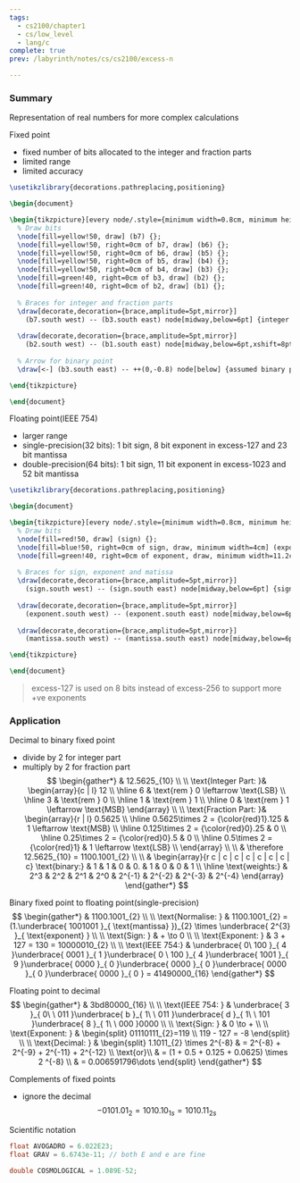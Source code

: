 ```yaml
---
tags:
  - cs2100/chapter1
  - cs/low_level
  - lang/c
complete: true
prev: /labyrinth/notes/cs/cs2100/excess-n

---
```

### Summary
Representation of real numbers for more complex calculations

Fixed point
- fixed number of bits allocated to the integer and fraction parts
- limited range
- limited accuracy
```tikz
\usetikzlibrary{decorations.pathreplacing,positioning}

\begin{document}

\begin{tikzpicture}[every node/.style={minimum width=0.8cm, minimum height=0.8cm}]
  % Draw bits
  \node[fill=yellow!50, draw] (b7) {};
  \node[fill=yellow!50, right=0cm of b7, draw] (b6) {};
  \node[fill=yellow!50, right=0cm of b6, draw] (b5) {};
  \node[fill=yellow!50, right=0cm of b5, draw] (b4) {};
  \node[fill=yellow!50, right=0cm of b4, draw] (b3) {};
  \node[fill=green!40, right=0cm of b3, draw] (b2) {};
  \node[fill=green!40, right=0cm of b2, draw] (b1) {};
  
  % Braces for integer and fraction parts
  \draw[decorate,decoration={brace,amplitude=5pt,mirror}] 
    (b7.south west) -- (b3.south east) node[midway,below=6pt] {integer part};
  
  \draw[decorate,decoration={brace,amplitude=5pt,mirror}] 
    (b2.south west) -- (b1.south east) node[midway,below=6pt,xshift=8pt] {fraction part};
  
  % Arrow for binary point
  \draw[<-] (b3.south east) -- ++(0,-0.8) node[below] {assumed binary point};

\end{tikzpicture}

\end{document}
```

Floating point(IEEE 754)
- larger range
- single-precision(32 bits): 1 bit sign, 8 bit exponent in excess-127 and 23 bit mantissa
- double-precision(64 bits): 1 bit sign, 11 bit exponent in excess-1023 and 52 bit mantissa
```tikz
\usetikzlibrary{decorations.pathreplacing,positioning}

\begin{document}

\begin{tikzpicture}[every node/.style={minimum width=0.8cm, minimum height=0.8cm}]
  % Draw bits
  \node[fill=red!50, draw] (sign) {};
  \node[fill=blue!50, right=0cm of sign, draw, minimum width=4cm] (exponent) {};
  \node[fill=green!40, right=0cm of exponent, draw, minimum width=11.2cm] (mantissa) {};
  
  % Braces for sign, exponent and matissa
  \draw[decorate,decoration={brace,amplitude=5pt,mirror}] 
    (sign.south west) -- (sign.south east) node[midway,below=6pt] {sign};
  
  \draw[decorate,decoration={brace,amplitude=5pt,mirror}] 
    (exponent.south west) -- (exponent.south east) node[midway,below=6pt] {exponent};
    
  \draw[decorate,decoration={brace,amplitude=5pt,mirror}] 
    (mantissa.south west) -- (mantissa.south east) node[midway,below=6pt] {mantissa};

\end{tikzpicture}

\end{document}
```
> excess-127 is used on 8 bits instead of excess-256 to support more +ve exponents
### Application
Decimal to binary fixed point
- divide by 2 for integer part
- multiply by 2 for fraction part
$$
\begin{gather*}
& 12.5625_{10} \\
\\
\text{Integer Part: }& \begin{array}{c | l}
12  \\
\hline
6 & \text{rem } 0 \leftarrow \text{LSB} \\
\hline
3 & \text{rem } 0 \\
\hline
1 & \text{rem } 1 \\
\hline
0 & \text{rem } 1 \leftarrow \text{MSB}
\end{array} \\
\\
\text{Fraction Part: }& \begin{array}{r | l}
0.5625 \\
\hline
0.5625\times 2 = {\color{red}1}.125 & 1 \leftarrow \text{MSB} \\
\hline
0.125\times 2 = {\color{red}0}.25 & 0 \\
\hline
0.25\times 2 = {\color{red}0}.5 & 0 \\
\hline
0.5\times 2 = {\color{red}1} & 1 \leftarrow \text{LSB} \\
\end{array} \\
\\
& \therefore 12.5625_{10} = 1100.1001_{2} \\
\\
& \begin{array}{r c | c | c | c | c | c | c | c}
\text{binary:} & 1 & 1 & 0 & 0. & 1 & 0 & 0 & 1 \\
\hline
\text{weights:} & 2^3 & 2^2 & 2^1 & 2^0 & 2^{-1} & 2^{-2} & 2^{-3} & 2^{-4}
\end{array}
\end{gather*}
$$

Binary fixed point to floating point(single-precision)
$$
\begin{gather*}
& 1100.1001_{2} \\
\\
\text{Normalise: } & 1100.1001_{2} = (1.\underbrace{ 1001001 }_{ \text{mantissa} })_{2} \times \underbrace{ 2^{3} }_{ \text{exponent} } \\
\\
\text{Sign: } & + \to 0 \\
\\
\text{Exponent: } & 3 + 127 = 130 = 10000010_{2} \\
\\
\text{IEEE 754:} & \underbrace{ 0\ 100 }_{ 4 }\underbrace{ 0001 }_{ 1 }\underbrace{ 0 \ 100 }_{ 4 }\underbrace{ 1001 }_{ 9 }\underbrace{ 0000 }_{ 0 }\underbrace{ 0000 }_{ 0 }\underbrace{ 0000 }_{ 0 }\underbrace{ 0000 }_{ 0 } = 41490000_{16}
\end{gather*}
$$

Floating point to decimal
$$
\begin{gather*}
& 3bd80000_{16} \\
\\
\text{IEEE 754: } & \underbrace{ 3 }_{ 0\ \ 011 }\underbrace{ b }_{ 1\ \ 011 }\underbrace{ d }_{ 1\ \ 101 }\underbrace{ 8 }_{ 1\ \ 000 }0000 \\
\\
\text{Sign: } & 0 \to + \\
\\
\text{Exponent: } & \begin{split}
01110111_{2}=119 \\
119 - 127 = -8
\end{split} \\
\\
\text{Decimal: } & \begin{split}
 1.1011_{2} \times 2^{-8} & = 2^{-8} + 2^{-9} + 2^{-11} + 2^{-12} \\
 \text{or}\\
 & = (1 + 0.5 + 0.125 + 0.0625) \times 2 ^{-8} \\
 & =  0.006591796\dots
\end{split}
\end{gather*}
$$

Complements of fixed points
- ignore the decimal
$$
-0101.01_{2} = 1010.10_{1s} = 1010.11_{2s}
$$

Scientific notation
```c
float AVOGADRO = 6.022E23;
float GRAV = 6.6743e-11; // both E and e are fine

double COSMOLOGICAL = 1.089E-52;
```